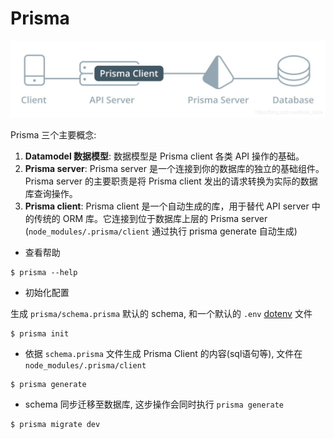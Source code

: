 # Prisma

![img](https://raw.githubusercontent.com/ProgramSimplified/prisma/master/assets/design.png)

Prisma 三个主要概念:

1. **Datamodel 数据模型**: 数据模型是 Prisma client 各类 API 操作的基础。
2. **Prisma server**: Prisma server 是一个连接到你的数据库的独立的基础组件。Prisma server 的主要职责是将 Prisma client 发出的请求转换为实际的数据库查询操作。
3. **Prisma client**: Prisma client 是一个自动生成的库，用于替代 API server 中的传统的 ORM 库。它连接到位于数据库上层的 Prisma server (`node_modules/.prisma/client` 通过执行 prisma generate 自动生成)

- 查看帮助

```shell
$ prisma --help
```

- 初始化配置

生成 `prisma/schema.prisma` 默认的 schema, 和一个默认的 `.env` [dotenv](https://github.com/motdotla/dotenv) 文件

```shell
$ prisma init
```

- 依据 `schema.prisma` 文件生成 Prisma Client 的内容(sql语句等), 文件在 `node_modules/.prisma/client`

```shell
$ prisma generate
```

- schema 同步迁移至数据库, 这步操作会同时执行 `prisma generate`

```shell
$ prisma migrate dev
```